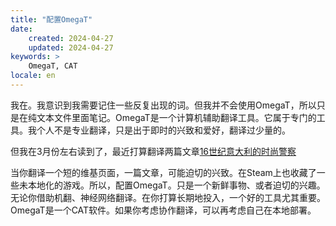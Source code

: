 ```yaml
---
title: "配置OmegaT"
date:
    created: 2024-04-27
    updated: 2024-04-27
keywords: >
    OmegaT, CAT
locale: en
---
```


我在。我意识到我需要记住一些反复出现的词。但我并不会使用OmegaT，所以只是在纯文本文件里面笔记。OmegaT是一个计算机辅助翻译工具。它属于专门的工具。我个人不是专业翻译，只是出于即时的兴致和爱好，翻译过少量的。

但我在3月份左右读到了，最近打算翻译两篇文章[16世纪意大利的时尚警察](https://www.medievalists.net/2014/10/fashion-police-16th-century-italy/#)

当你翻译一个短的维基页面，一篇文章，可能迫切的兴致。在Steam上也收藏了一些未本地化的游戏。所以，配置OmegaT。只是一个新鲜事物、或者迫切的兴趣。无论你借助机翻、神经网络翻译。在你打算长期地投入，一个好的工具尤其重要。OmegaT是一个CAT软件。如果你考虑协作翻译，可以再考虑自己在本地部署。